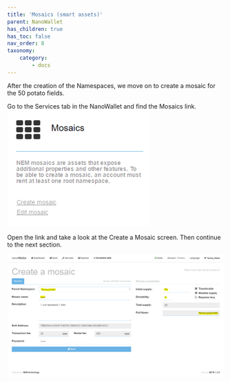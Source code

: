 ```yaml
---
title: 'Mosaics (smart assets)'
parent: NanoWallet
has_children: true
has_toc: false
nav_order: 8
taxonomy:
    category:
        - docs
---
```


After the creation of the Namespaces, we move on to create a mosaic for the 50 potato fields.

Go to the Services tab in the NanoWallet and find the Mosaics link.
![](Mosaic.PNG)

Open the link and take a look at the Create a Mosaic screen. Then continue to the next section.

![](Vx7prpZ.png)

